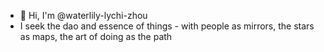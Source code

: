 * 🪷 Hi, I'm @waterlily-lychi-zhou
* I seek the dao and essence of things - with people as mirrors, the stars as maps, the art of doing as the path

<!--
**waterlily-lychi-zhou/waterlily-lychi-zhou** is a ✨ _special_ ✨ repository because its `README.md` (this file) appears on your GitHub profile.

Here are some ideas to get you started:

- 🔭 I’m currently working on ...
- 🌱 I’m currently learning ...
- 👯 I’m looking to collaborate on ...
- 🤔 I’m looking for help with ...
- 💬 Ask me about ...
- 📫 How to reach me: ...
- 😄 Pronouns: ...
- ⚡ Fun fact: ...
-->
